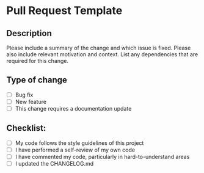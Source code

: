 # Pull Request Template

## Description

Please include a summary of the change and which issue is fixed. Please also include relevant motivation and context. List any dependencies that are required for this change.

## Type of change

- [ ] Bug fix
- [ ] New feature
- [ ] This change requires a documentation update

## Checklist:

- [ ] My code follows the style guidelines of this project
- [ ] I have performed a self-review of my own code
- [ ] I have commented my code, particularly in hard-to-understand areas
- [ ] I updated the CHANGELOG.md
